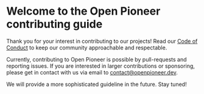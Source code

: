 # Welcome to the Open Pioneer contributing guide

Thank you for your interest in contributing to our projects! Read our [Code of Conduct](./CODE_OF_CONDUCT.md) to keep our community approachable and respectable.

Currently, contributing to Open Pioneer is possible by pull-requests and reporting issues. If you are interested in larger contributions or sponsoring, please get in contact with us via email to [contact@openpioneer.dev](mailto:contact@openpioneer.dev).

We will provide a more sophisticated guideline in the future. Stay tuned!
